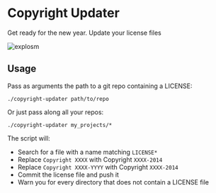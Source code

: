 # Copyright Updater

Get ready for the new year. Update your license files

![explosm](http://files.explosm.net/comics/Rob/newyears-2014.gif)

## Usage

Pass as arguments the path to a git repo containing a LICENSE:

    ./copyright-updater path/to/repo

Or just pass along all your repos:

    ./copyright-updater my_projects/*

The script will:

* Search for a file with a name matching `LICENSE*`
* Replace `Copyright XXXX` with Copyright `XXXX-2014`
* Replace `Copyright XXXX-YYYY` with Copyright `XXXX-2014`
* Commit the license file and push it
* Warn you for every directory that does not contain a LICENSE file

